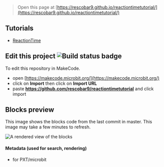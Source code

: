 
> Open this page at [https://rescobar9.github.io/reactiontimetutorial/](https://rescobar9.github.io/reactiontimetutorial/)

## Tutorials

* [ReactionTime](/ReactionTimeTutorial/ReactionTimeTutorial)

## Edit this project ![Build status badge](https://github.com/rescobar9/reactiontimetutorial/workflows/MakeCode/badge.svg)

To edit this repository in MakeCode.

* open [https://makecode.microbit.org/](https://makecode.microbit.org/)
* click on **Import** then click on **Import URL**
* paste **https://github.com/rescobar9/reactiontimetutorial** and click import

## Blocks preview

This image shows the blocks code from the last commit in master.
This image may take a few minutes to refresh.

![A rendered view of the blocks](https://github.com/rescobar9/reactiontimetutorial/raw/master/.github/makecode/blocks.png)

#### Metadata (used for search, rendering)

* for PXT/microbit
<script src="https://makecode.com/gh-pages-embed.js"></script><script>makeCodeRender("{{ site.makecode.home_url }}", "{{ site.github.owner_name }}/{{ site.github.repository_name }}");</script>
